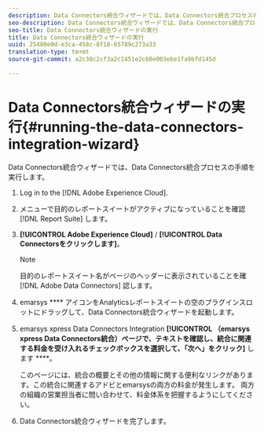 ```yaml
---
description: Data Connectors統合ウィザードでは、Data Connectors統合プロセスの手順を実行します。
seo-description: Data Connectors統合ウィザードでは、Data Connectors統合プロセスの手順を実行します。
seo-title: Data Connectors統合ウィザードの実行
title: Data Connectors統合ウィザードの実行
uuid: 25480e0d-e3ca-458c-8f18-65789c273a33
translation-type: tm+mt
source-git-commit: a2c38c2cf3a2c1451e2c60e003ebe1fa9bfd145d

---
```



# Data Connectors統合ウィザードの実行{#running-the-data-connectors-integration-wizard}

Data Connectors統合ウィザードでは、Data Connectors統合プロセスの手順を実行します。

1. Log in to the [!DNL Adobe Experience Cloud].
1. メニューで目的のレポートスイートがアクティブになっていることを確認 [!DNL Report Suite] します。
1. **[!UICONTROL Adobe Experience Cloud]** / **[!UICONTROL Data Connectorsをクリックします]**。

   >[!NOTE]
   >
   >目的のレポートスイート名がページのヘッダーに表示されていることを確 [!DNL Adobe Data Connectors] 認します。

1. emarsys **** アイコンをAnalyticsレポートスイートの空のプラグインスロットにドラッグして、Data Connectors統合ウィザードを起動します。
1. emarsys xpress Data Connectors Integration **[!UICONTROL （emarsys xpress Data Connectors統合）ページで、テキストを確認し、統合に関連する料金を受け入れるチェックボックスを選択して、「次へ」をクリック]** します ****。

   このページには、統合の概要とその他の情報に関する便利なリンクがあります。この統合に関連するアドビとemarsysの両方の料金が発生します。 両方の組織の営業担当者に問い合わせて、料金体系を把握するようにしてください。
1. Data Connectors統合ウィザードを完了します。
